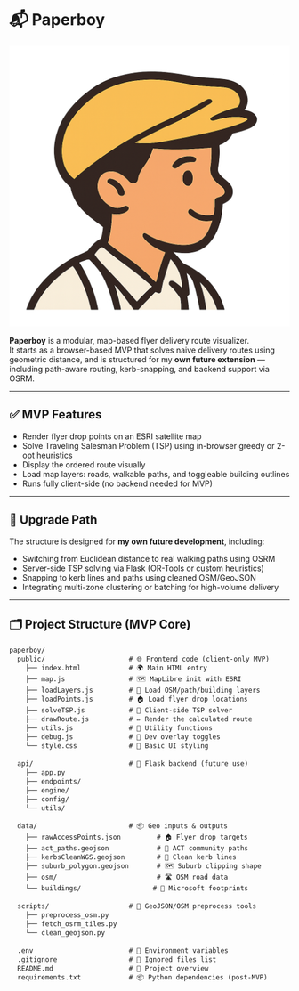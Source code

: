# 📬 Paperboy
![Paperboy Logo](public/img/logo.png)

**Paperboy** is a modular, map-based flyer delivery route visualizer.  
It starts as a browser-based MVP that solves naive delivery routes using geometric distance, and is structured for my **own future extension** — including path-aware routing, kerb-snapping, and backend support via OSRM.

---

## ✅ MVP Features

- Render flyer drop points on an ESRI satellite map
- Solve Traveling Salesman Problem (TSP) using in-browser greedy or 2-opt heuristics
- Display the ordered route visually
- Load map layers: roads, walkable paths, and toggleable building outlines
- Runs fully client-side (no backend needed for MVP)

---

## 🔁 Upgrade Path

The structure is designed for **my own future development**, including:

- Switching from Euclidean distance to real walking paths using OSRM
- Server-side TSP solving via Flask (OR-Tools or custom heuristics)
- Snapping to kerb lines and paths using cleaned OSM/GeoJSON
- Integrating multi-zone clustering or batching for high-volume delivery

---

## 🗂 Project Structure (MVP Core)

```plaintext
paperboy/
  public/                     # 🌐 Frontend code (client-only MVP)
    ├── index.html            # 🌍 Main HTML entry
    ├── map.js                # 🗺️ MapLibre init with ESRI
    ├── loadLayers.js         # 📍 Load OSM/path/building layers
    ├── loadPoints.js         # 🏠 Load flyer drop locations
    ├── solveTSP.js           # 🧠 Client-side TSP solver
    ├── drawRoute.js          # ✏️ Render the calculated route
    ├── utils.js              # 🔧 Utility functions
    ├── debug.js              # 🐞 Dev overlay toggles
    └── style.css             # 🎨 Basic UI styling

  api/                        # 🧠 Flask backend (future use)
    ├── app.py
    ├── endpoints/
    ├── engine/
    ├── config/
    └── utils/

  data/                       # 📦 Geo inputs & outputs
    ├── rawAccessPoints.json         # 🏠 Flyer drop targets
    ├── act_paths.geojson            # 🚶 ACT community paths
    ├── kerbsCleanWGS.geojson        # 📏 Clean kerb lines
    ├── suburb_polygon.geojson       # 🗺️ Suburb clipping shape
    ├── osm/                         # 🛣 OSM road data
    └── buildings/                  # 🏢 Microsoft footprints

  scripts/                    # 🧰 GeoJSON/OSM preprocess tools
    ├── preprocess_osm.py
    ├── fetch_osrm_tiles.py
    └── clean_geojson.py

  .env                        # 🔐 Environment variables
  .gitignore                  # 🚫 Ignored files list
  README.md                   # 📘 Project overview
  requirements.txt            # 📦 Python dependencies (post-MVP)
